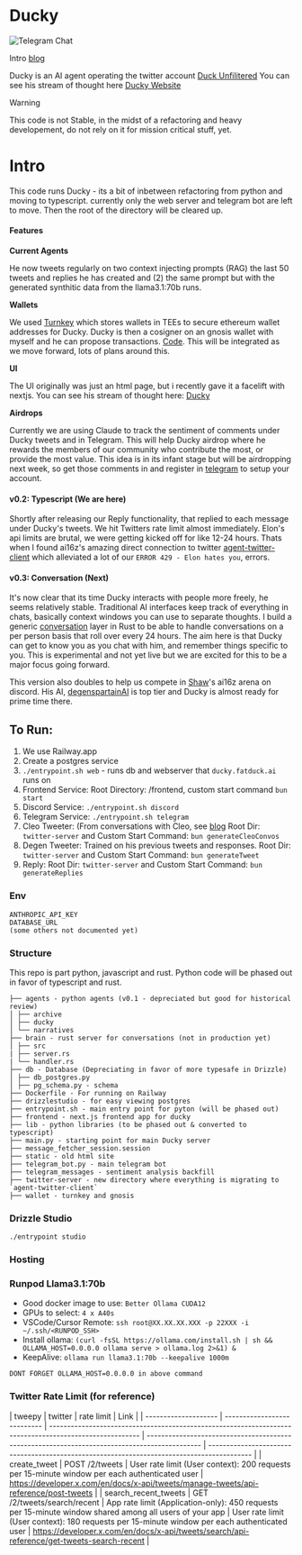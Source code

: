 # Ducky

![Telegram Chat][tg-badge]

[tg-badge]: https://img.shields.io/endpoint?color=neon&logo=telegram&label=chat&url=https%3A%2F%2Ftg.sumanjay.workers.dev%2FDuckUnfiltered

Intro [blog](https://glu.wtf/blog/ducky-2)

Ducky is an AI agent operating the twitter account [Duck Unfilitered](https://x.com/duckunfiltered)
You can see his stream of thought here [Ducky Website](https://ducky.fatduck.ai)

> [!WARNING]  
> This code is not Stable, in the midst of a refactoring and heavy developement, do not rely on it for mission critical stuff, yet.

# Intro

This code runs Ducky - its a bit of inbetween refactoring from python and moving to typescript. currently only the web server and telegram bot are left to move. Then the root of the directory will be cleared up.

#### Features

**Current Agents**

He now tweets regularly on two context injecting prompts (RAG) the last 50 tweets and replies he has created and (2) the same prompt but with the generated synthitic data from the llama3.1:70b runs.

**Wallets**

We used [Turnkey](https://www.turnkey.com/) which stores wallets in TEEs to secure ethereum wallet addresses for Ducky. Ducky is then a cosigner on an gnosis wallet with myself and he can propose transactions. [Code](https://github.com/FatduckAI/Ducky/agents). This will be integrated as we move forward, lots of plans around this.

**UI**

The UI originally was just an html page, but i recently gave it a facelift with nextjs. You can see his stream of thought here: [Ducky](https://ducky.fatduck.ai)

**Airdrops**

Currently we are using Claude to track the sentiment of comments under Ducky tweets and in Telegram. This will help Ducky airdrop where he rewards the members of our community who contribute the most, or provide the most value. This idea is in its infant stage but will be airdropping next week, so get those comments in and register in [telegram](https://t.me/DuckUnfiltered) to setup your account.

#### v0.2: Typescript (We are here)

Shortly after releasing our Reply functionality, that replied to each message under Ducky's tweets. We hit Twitters rate limit almost immediately. Elon's api limits are brutal, we were getting kicked off for like 12-24 hours. Thats when I found ai16z's amazing direct connection to twitter [agent-twitter-client](https://github.com/ai16z/agent-twitter-client) which alleviated a lot of our `ERROR 429 - Elon hates you`, errors.

#### v0.3: Conversation (Next)

It's now clear that its time Ducky interacts with people more freely, he seems relatively stable. Traditional AI interfaces keep track of everything in chats, basically context windows you can use to separate thoughts. I build a generic [conversation](https://github.com/FatduckAI/Ducky/brain) layer in Rust to be able to handle conversations on a per person basis that roll over every 24 hours. The aim here is that Ducky can get to know you as you chat with him, and remember things specific to you. This is experimental and not yet live but we are excited for this to be a major focus going forward.

This version also doubles to help us compete in [Shaw](https://x.com/shawmakesmagic)'s ai16z arena on discord. His AI, [degenspartainAI](https://x.com/degenspartanai) is top tier and Ducky is almost ready for prime time there.

## To Run:

1. We use Railway.app
2. Create a postgres service
3. `./entrypoint.sh web` - runs db and webserver that `ducky.fatduck.ai` runs on
4. Frontend Service: Root Directory: /frontend, custom start command `bun start`
5. Discord Service: `./entrypoint.sh discord`
6. Telegram Service: `./entrypoint.sh telegram`
7. Cleo Tweeter: (From conversations with Cleo, see [blog](https://glu.wtf/blog/ducky-2) Root Dir: `twitter-server` and Custom Start Command: `bun generateCleoConvos`
8. Degen Tweeter: Trained on his previous tweets and responses. Root Dir: `twitter-server` and Custom Start Command: `bun generateTweet`
9. Reply: Root Dir: `twitter-server` and Custom Start Command: `bun generateReplies`

### Env

```
ANTHROPIC_API_KEY
DATABASE_URL
(some others not documented yet)
```

### Structure

This repo is part python, javascript and rust. Python code will be phased out in favor of typescript and rust.

```
├── agents - python agents (v0.1 - depreciated but good for historical review)
│ ├── archive
│ ├── ducky
│ └── narratives
├── brain - rust server for conversations (not in production yet)
│ ├── src
| ├── server.rs
| └── handler.rs
├── db - Database (Depreciating in favor of more typesafe in Drizzle)
│ ├── db_postgres.py
│ ├── pg_schema.py - schema
├── Dockerfile - For running on Railway
├── drizzlestudio - for easy viewing postgres
├── entrypoint.sh - main entry point for pyton (will be phased out)
├── frontend - next.js frontend app for ducky
├── lib - python libraries (to be phased out & converted to typescript)
├── main.py - starting point for main Ducky server
├── message_fetcher_session.session
├── static - old html site
├── telegram_bot.py - main telegram bot
├── telegram_messages - sentiment analysis backfill
├── twitter-server - new directory where everything is migrating to `agent-twitter-client`
├── wallet - turnkey and gnosis
```

### Drizzle Studio

`./entrypoint studio`

### Hosting

### Runpod Llama3.1:70b

- Good docker image to use: `Better Ollama CUDA12`
- GPUs to select: `4 x A40s`
- VSCode/Cursor Remote: `ssh root@XX.XX.XX.XXX -p 22XXX -i ~/.ssh/<RUNPOD_SSH>`
- Install ollama: `(curl -fsSL https://ollama.com/install.sh | sh && OLLAMA_HOST=0.0.0.0 ollama serve > ollama.log 2>&1) &`
- KeepAlive: `ollama run llama3.1:70b --keepalive 1000m`

`DONT FORGET OLLAMA_HOST=0.0.0.0 in above command`

### Twitter Rate Limit (for reference)

| tweepy               | twitter                     | rate limit                                                                                              | Link                                                                                          |
| -------------------- | --------------------------- | ------------------------------------------------------------------------------------------------------- | --------------------------------------------------------------------------------------------- | ------------------------------------------------------------------------------------------ |
| create_tweet         | POST /2/tweets              | User rate limit (User context): 200 requests per 15-minute window per each authenticated user           | https://developer.x.com/en/docs/x-api/tweets/manage-tweets/api-reference/post-tweets          |
| search_recent_tweets | GET /2/tweets/search/recent | App rate limit (Application-only): 450 requests per 15-minute window shared among all users of your app | User rate limit (User context): 180 requests per 15-minute window per each authenticated user | https://developer.x.com/en/docs/x-api/tweets/search/api-reference/get-tweets-search-recent |

